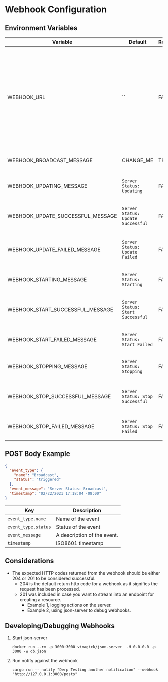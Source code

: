 # Webhook Configuration

## Environment Variables

| Variable                            | Default                            | Required | Description |
|-------------------------------------|------------------------------------|----------|-------------|
| WEBHOOK_URL                         | ``                                 | FALSE    | Supply this to get information regarding your server's status in a webhook or Discord notification! [Click here to learn how to get a webhook url for Discord](https://help.dashe.io/en/articles/2521940-how-to-create-a-discord-webhook-url) |
| WEBHOOK_BROADCAST_MESSAGE           | CHANGE_ME                          | TRUE     | You set this. See `odin notify --help` |
| WEBHOOK_UPDATING_MESSAGE            | `Server Status: Updating`          | FALSE    | Set the Updating message of your server |
| WEBHOOK_UPDATE_SUCCESSFUL_MESSAGE   | `Server Status: Update Successful` | FALSE    | Set the Update Successful message of your server |
| WEBHOOK_UPDATE_FAILED_MESSAGE       | `Server Status: Update Failed`     | FALSE    | Set the Update Failed message of your server |
| WEBHOOK_STARTING_MESSAGE            | `Server Status: Starting`          | FALSE    | Set the Starting message of your server |
| WEBHOOK_START_SUCCESSFUL_MESSAGE    | `Server Status: Start Successful`  | FALSE    | Set the Start Successful message of your server |
| WEBHOOK_START_FAILED_MESSAGE        | `Server Status: Start Failed`      | FALSE    | Set the Start Failed message of your server |
| WEBHOOK_STOPPING_MESSAGE            | `Server Status: Stopping`          | FALSE    | Set the Stopping message of your server |
| WEBHOOK_STOP_SUCCESSFUL_MESSAGE     | `Server Status: Stop Successful`   | FALSE    | Set the Stop Successful message of your server |
| WEBHOOK_STOP_FAILED_MESSAGE         | `Server Status: Stop Failed`       | FALSE    | Set the Stop Failed message of your server |


## POST Body Example

```Json
{
  "event_type": {
    "name": "Broadcast",
    "status": "triggered"
  },
  "event_message": "Server Status: Broadcast",
  "timestamp": "02/22/2021 17:18:04 -08:00"
}
```

| Key             | Description |
|-----------------|-------------|
| `event_type.name`  | Name of the event |
| `event_type.status`  | Status of the event |
| `event_message` | A description of the event. |
| `timestamp`     | ISO8601 timestamp |

## Considerations

- The expected HTTP codes returned from the webhook should be either 204 or 201 to be considered successful. 
    - 204 is the default return http code for a webhook as it signifies the request has been processed.
    - 201 was included in case you want to stream into an endpoint for creating a resource. 
      - Example 1, logging actions on the server.
      - Example 2, using json-server to debug webhooks.  
    
## Developing/Debugging Webhooks

1. Start json-server
   
    ```shell
    docker run --rm -p 3000:3000 vimagick/json-server  -H 0.0.0.0 -p 3000 -w db.json
    ```
   
2. Run notify against the webhook
   
    ```shell
    cargo run -- notify "Derp Testing another notification" --webhook "http://127.0.0.1:3000/posts"
    ```



